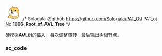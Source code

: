 ![](https://github.com/Sologala/SomeThings/blob/master/face.jpg?raw=true)
/*
    Sologala   @github    https://github.com/Sologala/PAT_OJ
    PAT_oj No.**1066_Root_of_AVL_Tree**
*/

硬模拟**AVL**树的插入，每次调整旋转，最后输出树根节点。







### **ac_code**
```c
           
```